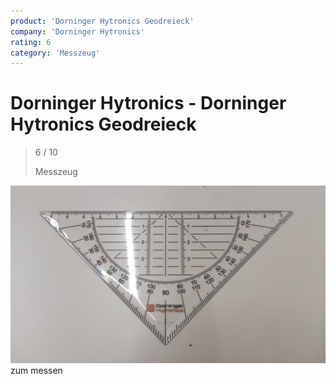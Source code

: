 ```yaml
---
product: 'Dorninger Hytronics Geodreieck'
company: 'Dorninger Hytronics'
rating: 6
category: 'Messzeug'
---
```


# Dorninger Hytronics - Dorninger Hytronics Geodreieck
>
> 6 / 10
>
> Messzeug

![Dorninger Hytronics Geodreieck](./assets/dorninger-hytronics-dorninger-hytronics-geodreieck-9b159f74-a9c4-4024-9126-cfac0b577d56.jpg)
zum messen
